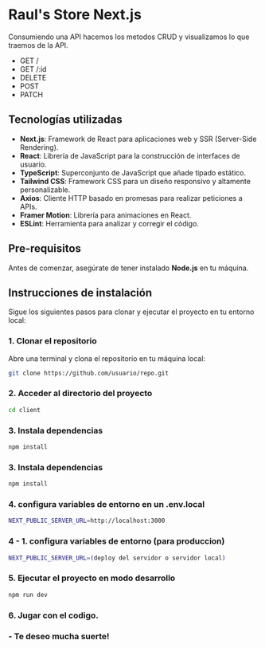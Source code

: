 # Raul's Store **Next.js**

Consumiendo una API hacemos los metodos CRUD y visualizamos lo que traemos de la API.
- GET /
- GET /:id
- DELETE
- POST
- PATCH

## Tecnologías utilizadas

- **Next.js**: Framework de React para aplicaciones web y SSR (Server-Side Rendering).
- **React**: Librería de JavaScript para la construcción de interfaces de usuario.
- **TypeScript**: Superconjunto de JavaScript que añade tipado estático.
- **Tailwind CSS**: Framework CSS para un diseño responsivo y altamente personalizable.
- **Axios**: Cliente HTTP basado en promesas para realizar peticiones a APIs.
- **Framer Motion**: Librería para animaciones en React.
- **ESLint**: Herramienta para analizar y corregir el código.


## Pre-requisitos

Antes de comenzar, asegúrate de tener instalado **Node.js** en tu máquina. 

## Instrucciones de instalación

Sigue los siguientes pasos para clonar y ejecutar el proyecto en tu entorno local:

### 1. Clonar el repositorio

Abre una terminal y clona el repositorio en tu máquina local:

```bash
git clone https://github.com/usuario/repo.git

```
### 2. Acceder al directorio del proyecto

```bash
cd client
```

### 3. Instala dependencias

```bash
npm install
```

### 3. Instala dependencias

```bash
npm install
```
### 4. configura variables de entorno en un .env.local

```bash
NEXT_PUBLIC_SERVER_URL=http://localhost:3000
```

### 4 - 1. configura variables de entorno (para produccion)

```bash
NEXT_PUBLIC_SERVER_URL=(deploy del servidor o servidor local)
```

### 5. Ejecutar el proyecto en modo desarrollo

```bash
npm run dev
```
### 6. Jugar con el codigo.


### - **Te deseo mucha suerte!**